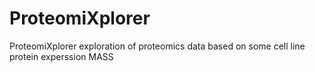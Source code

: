 # ProteomiXplorer
ProteomiXplorer exploration of proteomics data based on some cell line protein experssion MASS
